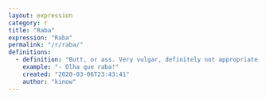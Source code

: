 ```yaml
---
layout: expression
category: r
title: "Raba"
expression: "Raba"
permalink: "/r/raba/"
definitions:
  - definition: "Butt, or ass. Very vulgar, definitely not appropriate for work place, doctor, parents, etc."
    example: "- Olha que raba!"
    created: "2020-03-06T23:43:41"
    author: "kinow"
---
```

